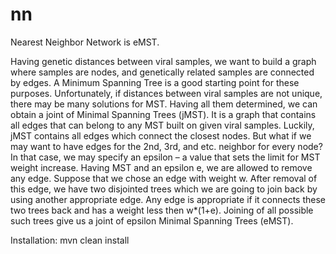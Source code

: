 # nn
Nearest Neighbor Network is eMST.

Having genetic distances between viral samples, we want to build a graph where samples are nodes, and genetically related samples are connected by edges. A Minimum Spanning Tree is a good starting point for these purposes. Unfortunately, if distances between viral samples are not unique, there may be many solutions for MST. Having all them determined, we can obtain a joint of Minimal Spanning Trees (jMST). It is a graph that contains all edges that can belong to any MST built on given viral samples. Luckily, jMST contains all edges which connect the closest nodes. But what if we may want to have edges for the 2nd, 3rd, and etc. neighbor for every node? In that case, we may specify an epsilon – a value that sets the limit for MST weight increase. Having MST and an epsilon e, we are allowed to remove any edge. Suppose that we chose an edge with weight w. After removal of this edge, we have two disjointed trees which we are going to join back by using another appropriate edge. Any edge is appropriate if it connects these two trees back and has a weight less then w*(1+e). Joining of all possible such trees give us a joint of epsilon Minimal Spanning Trees (eMST).

Installation:
mvn clean install
